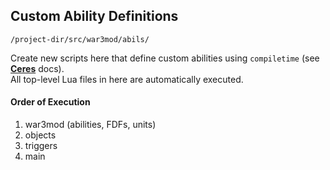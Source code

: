 ## Custom Ability Definitions ##
`/project-dir/src/war3mod/abils/`

Create new scripts here that define custom abilities
using `compiletime` (see **[Ceres](https://github.com/ceres-wc3/ceres)** docs).  
All top-level Lua files in here are automatically executed.

#### Order of Execution ####
1. war3mod (abilities, FDFs, units)
2. objects
3. triggers
4. main
